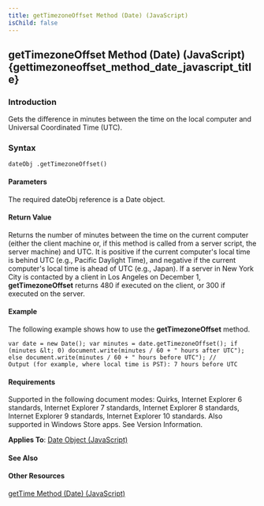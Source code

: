```yaml
---
title: getTimezoneOffset Method (Date) (JavaScript)
isChild: false
---
```


## getTimezoneOffset Method (Date) (JavaScript) {gettimezoneoffset_method_date_javascript_title}

### Introduction 

 Gets the difference in minutes between the time on the local computer and Universal Coordinated Time (UTC).

### Syntax 

```
dateObj .getTimezoneOffset()
```

#### Parameters 

<div id="parametersSection" class="section" name="collapseableSection" style="">
  <p xmlns:util="util">
    The required <span class="parameter" sdata="paramReference">dateObj</span> reference is a <span sdata="langKeyword" value="Date"><span class="keyword">Date</span></span> object.
  </p>
</div>

#### Return Value 

<div id="returnValueSection" class="section" name="collapseableSection" style="">
  <p xmlns:util="util">
    Returns the number of minutes between the time on the current computer (either the client machine or, if this method is called from a server script, the server machine) and UTC. It is positive if
    the current computer's local time is behind UTC (e.g., Pacific Daylight Time), and negative if the current computer's local time is ahead of UTC (e.g., Japan). If a server in New York City is
    contacted by a client in Los Angeles on December 1, <b>getTimezoneOffset</b> returns 480 if executed on the client, or 300 if executed on the server.
  </p>
</div>

#### Example 

<p xmlns:util="util">
  The following example shows how to use the <b>getTimezoneOffset</b> method.
</p>

```
var date = new Date(); var minutes = date.getTimezoneOffset(); if (minutes &lt; 0) document.write(minutes / 60 + " hours after UTC"); else document.write(minutes / 60 + " hours before UTC"); //
Output (for example, where local time is PST): 7 hours before UTC
```

#### Requirements 

<div id="requirementsTitleSection" class="section" name="collapseableSection" style="">
  <p xmlns:util="util"></p>
  <p>
    Supported in the following document modes: Quirks, Internet Explorer 6 standards, Internet Explorer 7 standards, Internet Explorer 8 standards, Internet Explorer 9 standards, Internet Explorer 10
    standards. Also supported in Windows Store apps. See Version Information.
  </p>
  <p xmlns:util="util">
    <b>Applies To</b>: <span sdata="link"><a href="ce2202bb-7ec9-4f5a-bf48-3a04feff283e.htm">Date Object (JavaScript)</a></span>
  </p>
</div>

#### See Also 

<div id="seeAlsoSection" class="section" name="collapseableSection" style="">
  <h4 class="subHeading">
    Other Resources
  </h4>
  <div class="seeAlsoStyle">
    <span sdata="link" xmlns:util="util"><a href="f0da1d4e-337c-497d-9205-093defbc6d3d.htm">getTime Method (Date) (JavaScript)</a></span>
  </div>
</div>

